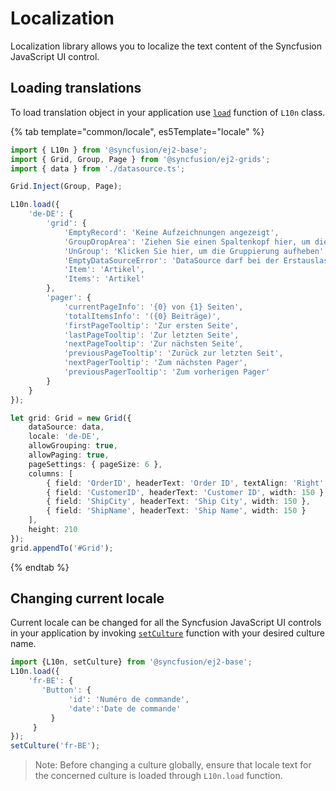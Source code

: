 # Localization

Localization library allows you to localize the text content of the Syncfusion JavaScript UI control.

## Loading translations

To load translation object in your application use [`load`](../api/base/l10n/#load) function of `L10n` class.

{% tab template="common/locale", es5Template="locale" %}

```typescript
import { L10n } from '@syncfusion/ej2-base';
import { Grid, Group, Page } from '@syncfusion/ej2-grids';
import { data } from './datasource.ts';

Grid.Inject(Group, Page);

L10n.load({
    'de-DE': {
        'grid': {
            'EmptyRecord': 'Keine Aufzeichnungen angezeigt',
            'GroupDropArea': 'Ziehen Sie einen Spaltenkopf hier, um die Gruppe ihre Spalte',
            'UnGroup': 'Klicken Sie hier, um die Gruppierung aufheben',
            'EmptyDataSourceError': 'DataSource darf bei der Erstauslastung nicht leer sein, da Spalten aus der dataSource im AutoGenerate Spaltenraster',
            'Item': 'Artikel',
            'Items': 'Artikel'
        },
        'pager': {
            'currentPageInfo': '{0} von {1} Seiten',
            'totalItemsInfo': '({0} Beiträge)',
            'firstPageTooltip': 'Zur ersten Seite',
            'lastPageTooltip': 'Zur letzten Seite',
            'nextPageTooltip': 'Zur nächsten Seite',
            'previousPageTooltip': 'Zurück zur letzten Seit',
            'nextPagerTooltip': 'Zum nächsten Pager',
            'previousPagerTooltip': 'Zum vorherigen Pager'
        }
    }
});

let grid: Grid = new Grid({
    dataSource: data,
    locale: 'de-DE',
    allowGrouping: true,
    allowPaging: true,
    pageSettings: { pageSize: 6 },
    columns: [
        { field: 'OrderID', headerText: 'Order ID', textAlign: 'Right', width: 120 },
        { field: 'CustomerID', headerText: 'Customer ID', width: 150 },
        { field: 'ShipCity', headerText: 'Ship City', width: 150 },
        { field: 'ShipName', headerText: 'Ship Name', width: 150 }
    ],
    height: 210
});
grid.appendTo('#Grid');

```

{% endtab %}

## Changing current locale

Current locale can be changed for all the Syncfusion JavaScript UI controls in your application by invoking
 [`setCulture`](../api/base/staticFunctions#setculture) function with your desired culture name.

```typescript
import {L10n, setCulture} from '@syncfusion/ej2-base';
L10n.load({
    'fr-BE': {
       'Button': {
             'id': 'Numéro de commande',
             'date':'Date de commande'
         }
     }
});
setCulture('fr-BE');
```

>Note: Before changing a culture globally, ensure that locale text for the concerned culture is loaded through `L10n.load` function.
